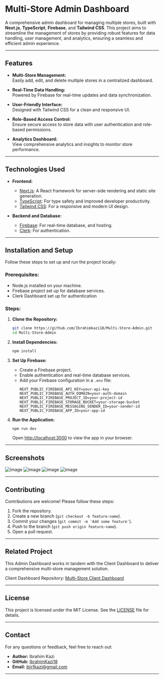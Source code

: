 # **Multi-Store Admin Dashboard**  

A comprehensive admin dashboard for managing multiple stores, built with **Next.js**, **TypeScript**, **Firebase**, and **Tailwind CSS**. This project aims to streamline the management of stores by providing robust features for data handling, user management, and analytics, ensuring a seamless and efficient admin experience.

---

## **Features**  

- **Multi-Store Management:**  
  Easily add, edit, and delete multiple stores in a centralized dashboard.  

- **Real-Time Data Handling:**  
  Powered by Firebase for real-time updates and data synchronization.  

- **User-Friendly Interface:**  
  Designed with Tailwind CSS for a clean and responsive UI.  

- **Role-Based Access Control:**  
  Ensure secure access to store data with user authentication and role-based permissions.  

- **Analytics Dashboard:**  
  View comprehensive analytics and insights to monitor store performance.  

---

## **Technologies Used**  

- **Frontend:**  
  - [Next.js](https://nextjs.org/): A React framework for server-side rendering and static site generation.  
  - [TypeScript](https://www.typescriptlang.org/): For type safety and improved developer productivity.  
  - [Tailwind CSS](https://tailwindcss.com/): For a responsive and modern UI design.  

- **Backend and Database:**  
  - [Firebase](https://firebase.google.com/): For real-time database, and hosting.
  - [Clerk](https://clerk.com/): For authentication.  

---

## **Installation and Setup**  

Follow these steps to set up and run the project locally:  

### **Prerequisites:**  
- Node.js installed on your machine.  
- Firebase project set up for database services.
- Clerk Dashboard set up for authentication

### **Steps:**  

1. **Clone the Repository:**  
   ```bash  
   git clone https://github.com/Ibrahimkazi18/Multi-Store-Admin.git  
   cd Multi-Store-Admin  
   ```  

2. **Install Dependencies:**  
   ```bash  
   npm install  
   ```  

3. **Set Up Firebase:**  
   - Create a Firebase project.  
   - Enable authentication and real-time database services.  
   - Add your Firebase configuration in a `.env` file:  
     ```env  
     NEXT_PUBLIC_FIREBASE_API_KEY=your-api-key  
     NEXT_PUBLIC_FIREBASE_AUTH_DOMAIN=your-auth-domain  
     NEXT_PUBLIC_FIREBASE_PROJECT_ID=your-project-id  
     NEXT_PUBLIC_FIREBASE_STORAGE_BUCKET=your-storage-bucket  
     NEXT_PUBLIC_FIREBASE_MESSAGING_SENDER_ID=your-sender-id  
     NEXT_PUBLIC_FIREBASE_APP_ID=your-app-id  
     ```  

4. **Run the Application:**  
   ```bash  
   npm run dev  
   ```  
   Open [http://localhost:3000](http://localhost:3000) to view the app in your browser.  

---

## **Screenshots**  
 ![image](https://github.com/user-attachments/assets/16ea80b0-1251-42fe-8f9b-f580cc24a1e9)
 ![image](https://github.com/user-attachments/assets/5e2a262a-431d-4e7b-ac92-618590ada746)
 ![image](https://github.com/user-attachments/assets/9c4e0cef-1939-4b7f-a60b-f48299c28132)
 ![image](https://github.com/user-attachments/assets/ee3d88b7-e01d-463b-933a-0b44231ab0d8)


---

## **Contributing**  

Contributions are welcome! Please follow these steps:  
1. Fork the repository.  
2. Create a new branch (`git checkout -b feature-name`).  
3. Commit your changes (`git commit -m 'Add some feature'`).  
4. Push to the branch (`git push origin feature-name`).  
5. Open a pull request.  

---

## **Related Project**  
This Admin Dashboard works in tandem with the Client Dashboard to deliver a comprehensive multi-store management solution.

Client Dashboard Repository: [Multi-Store Client Dashboard](https://github.com/Ibrahimkazi18/Multi-Store-Client-Portal)

---

## **License**  

This project is licensed under the MIT License. See the [LICENSE](./LICENSE) file for details.  

---

## **Contact**  

For any questions or feedback, feel free to reach out:  
- **Author:** Ibrahim Kazi  
- **GitHub:** [IbrahimKazi18](https://github.com/IbrahimKazi18)  
- **Email:** ibirfkazi@gmail.com  

---
